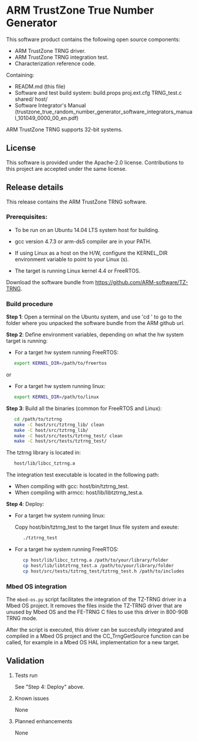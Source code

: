 # ARM TrustZone True Number Generator

This software product contains the following open source components:

* ARM TrustZone TRNG driver.
* ARM TrustZone TRNG integration test.
* Characterization reference code.
	

Containing:

* READM.md (this file)
* Software and test build system:
    build.props
    proj.ext.cfg
    TRNG_test.c
    shared/
    host/  
* Software Integrator's Manual   (trustzone_true_random_number_generator_software_integrators_manual_101049_0000_00_en.pdf)

ARM TrustZone TRNG supports 32-bit systems.

## License 

This software is provided under the Apache-2.0 license. Contributions to this project are accepted under the same license.
		
	
## Release details

This release contains the ARM TrustZone TRNG software.

### Prerequisites:

* To be run on an Ubuntu 14.04 LTS system host for building. 

* gcc version 4.7.3 or arm-ds5 compiler are in your PATH.

* If using Linux as a host on the H/W, configure the KERNEL_DIR environment variable to point to your Linux (s).

* The target is running Linux kernel 4.4 or FreeRTOS.

Download the software bundle from https://github.com/ARM-software/TZ-TRNG.

### Build procedure

**Step 1**: Open a terminal on the Ubuntu system, and use 'cd <path>' to go to the folder where you unpacked the software bundle from the ARM github url.

**Step 2**: Define environment variables, depending on what the hw system target is running:

* For a target hw system running FreeRTOS:
```bash
   export KERNEL_DIR=/path/to/freertos
```
or

* For a target hw system running linux:
```bash
   export KERNEL_DIR=/path/to/linux
```				
  
**Step 3**: Build all the binaries (common for FreeRTOS and Linux):
```bash
   cd /path/to/tztrng
   make -C host/src/tztrng_lib/ clean
   make -C host/src/tztrng_lib/
   make -C host/src/tests/tztrng_test/ clean 
   make -C host/src/tests/tztrng_test/ 
```			
The tztrng library is located in:
```bash
   host/lib/libcc_tztrng.a        
```
	
The integration test executable is located in the following path:
   - When compiling with gcc: host/bin/tztrng_test.
   - When compiling with armcc: host/lib/libtztrng_test.a.


**Step 4**: Deploy:
* For a target hw system running linux:

  Copy host/bin/tztrng_test to the target linux file system and exeute:
  ```bash
     ./tztrng_test
  ```

* For a target hw system running FreeRTOS:

  ```bash
     cp host/lib/libcc_tztrng.a /path/to/your/library/folder
     cp host/lib/libtztrng_test.a /path/to/your/library/folder
     cp host/src/tests/tztrng_test/tztrng_test.h /path/to/includes
  ```
    
### Mbed OS integration

The `mbed-os.py` script facilitates the integration of the TZ-TRNG driver in a
Mbed OS project. It removes the files inside the TZ-TRNG driver that are unused
by Mbed OS and the FE-TRNG C files to use this driver in 800-90B TRNG mode.

After the script is executed, this driver can be succesfully integrated and
compiled in a Mbed OS project and the CC_TrngGetSource function can be called,
for example in a Mbed OS HAL implementation for a new target.

## Validation

1. Tests run

    See "Step 4: Deploy" above.

1. Known issues
        
    None

1. Planned enhancements
        
    None
